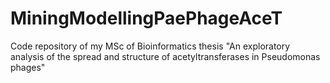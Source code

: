 # MiningModellingPaePhageAceT
Code repository of my MSc of Bioinformatics thesis "An exploratory analysis of the spread and structure of acetyltransferases in Pseudomonas phages"
